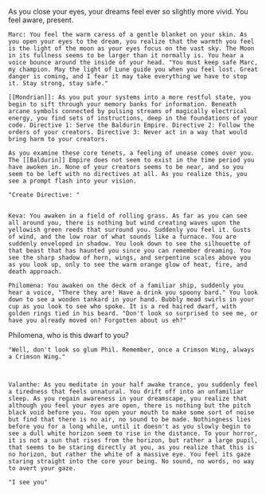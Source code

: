 As you close your eyes, your dreams feel ever so slightly more vivid. You feel aware, present.

	Marc: You feel the warm caress of a gentle blanket on your skin. As you open your eyes to the dream, you realize that the warmth you feel is the light of the moon as your eyes focus on the vast sky. The Moon in its fullness seems to be larger than it normally is. You hear a voice bounce around the inside of your head. "You must keep safe Marc, my champion. May the light of Lune guide you when you feel lost. Great danger is coming, and I fear it may take everything we have to stop it. Stay strong, stay safe."

	[[Mondrian]]: As you put your systems into a more restful state, you begin to sift through your memory banks for information. Beneath arcane symbols connected by pulsing streams of magically electrical energy, you find sets of instructions, deep in the foundations of your code. Directive 1: Serve the Baldurin Empire. Directive 2: Follow the orders of your creators. Directive 3: Never act in a way that would bring harm to your creators.

	As you examine these core tenets, a feeling of unease comes over you. The [[Baldurin]] Empire does not seem to exist in the time period you have awoken in. None of your creators seems to be near, and so you seem to be left with no directives at all. As you realize this, you see a prompt flash into your vision.

	"Create Directive: "


	Keva: You awaken in a field of rolling grass. As far as you can see all around you, there is nothing but wind creating waves upon the yellowish green reeds that surround you. Suddenly you feel it. Gusts of wind, and the low roar of what sounds like a furnace. You are suddenly enveloped in shadow. You look down to see the silhouette of that beast that has haunted you since you can remember dreaming. You see the sharp shadow of horn, wings, and serpentine scales above you as you look up, only to see the warm orange glow of heat, fire, and death approach.

	Philomena: You awaken on the deck of a familiar ship, suddenly you hear a voice, "There they are! Have a drink you spoony bard." You look down to see a wooden tankard in your hand. Bubbly mead swirls in your cup as you look to see who spoke. It is a red haired dwarf, with golden rings tied in his beard. "Don't look so surprised to see me, or have you already moved on? Forgotten about us eh?"

Philomena, who is this dwarf to you?

	"Well, don't look so glum Phil. Remember, once a Crimson Wing, always a Crimson Wing."



	Valanthe: As you meditate in your half awake trance, you suddenly feel a tiredness that feels unnatural. You drift off into an unfamiliar sleep. As you regain awareness in your dreamscape, you realize that although you feel your eyes are open, there is nothing but the pitch black void before you. You open your mouth to make some sort of noise but find that there is no air, no sound to be made. Nothingness lies before you for a long while, until it doesn't as you slowly begin to see a dull white horizon seem to rise in the distance. To your horror, it is not a sun that rises from the horizon, but rather a large pupil, that seems to be staring directly at you, as you realize that this is no horizon, but rather the white of a massive eye. You feel its gaze staring straight into the core your being. No sound, no words, no way to avert your gaze.

	"I see you"